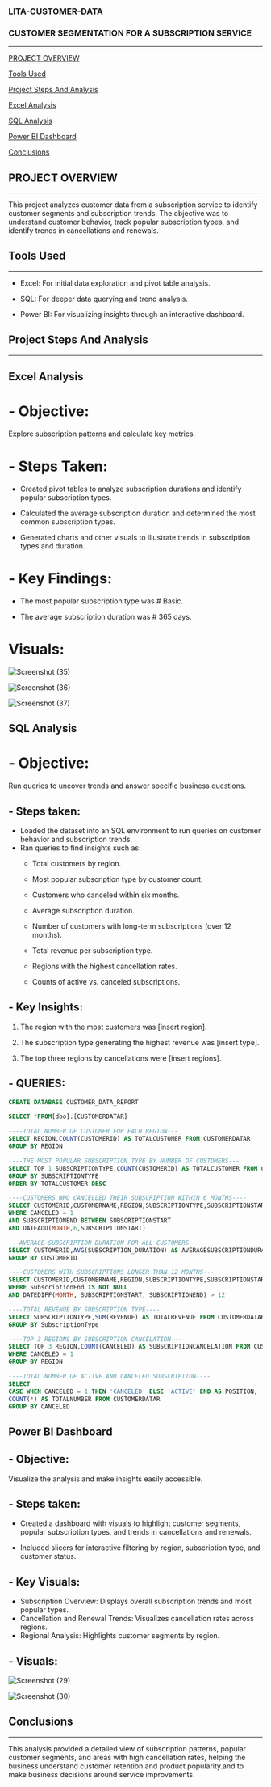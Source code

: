### LITA-CUSTOMER-DATA
### CUSTOMER SEGMENTATION FOR A SUBSCRIPTION SERVICE
---

[PROJECT OVERVIEW](project-overview)

[Tools Used](tools-used)

[Project Steps And Analysis](project-steps-and-analysis)

[Excel Analysis](excel-analysis)

[SQL Analysis](sql-analysis)

[Power BI Dashboard](power-bi-dashboard)

[Conclusions](conclusions) 

## PROJECT OVERVIEW
---
This project analyzes customer data from a subscription service to identify customer segments and subscription trends. The objective was to understand customer behavior, track popular subscription types, and identify trends in cancellations and renewals.

## Tools Used
---
- Excel: For initial data exploration and pivot table analysis.

- SQL: For deeper data querying and trend analysis.
  
- Power BI: For visualizing insights through an interactive dashboard.

## Project Steps And Analysis
---
## Excel Analysis
# - Objective:
Explore subscription patterns and calculate key metrics.

# - Steps Taken:
   - Created pivot tables to analyze subscription durations and identify popular subscription types.
     
   - Calculated the average subscription duration and determined the most common subscription types.
     
   - Generated charts and other visuals to illustrate trends in subscription types and duration.

     
# - Key Findings:
  - The most popular subscription type was # Basic.
    
  - The average subscription duration was # 365 days.
    
# Visuals: 

![Screenshot (35)](https://github.com/user-attachments/assets/c988ba5e-c4b0-4304-8b35-5a1bc20b5205)

![Screenshot (36)](https://github.com/user-attachments/assets/a134aa4f-faa2-447c-9f5e-292a52ba60ed)

![Screenshot (37)](https://github.com/user-attachments/assets/26ca79d2-aa1d-4619-9d24-8ed6ab6fa36b)



## SQL Analysis
# - Objective: 
Run queries to uncover trends and answer specific business questions.

## - Steps taken:
- Loaded the dataset into an SQL environment to run queries on customer behavior and subscription trends.
- Ran queries to find insights such as:
   - Total customers by region.
     
   - Most popular subscription type by customer count.
 
   - Customers who canceled within six months.
     
   - Average subscription duration.
     
   - Number of customers with long-term subscriptions (over 12 months).
     
   - Total revenue per subscription type.
     
   - Regions with the highest cancellation rates.
     
   - Counts of active vs. canceled subscriptions.
     
## - Key Insights:
1. The region with the most customers was [insert region].
   
2. The subscription type generating the highest revenue was [insert type].
   
3. The top three regions by cancellations were [insert regions].
 

## - QUERIES: 
```sql
CREATE DATABASE CUSTOMER_DATA_REPORT

SELECT *FROM[dbo].[CUSTOMERDATAR]

----TOTAL NUMBER OF CUSTOMER FOR EACH REGION---
SELECT REGION,COUNT(CUSTOMERID) AS TOTALCUSTOMER FROM CUSTOMERDATAR
GROUP BY REGION

----THE MOST POPULAR SUBSCRIPTION TYPE BY NUMBER OF CUSTOMERS---
SELECT TOP 1 SUBSCRIPTIONTYPE,COUNT(CUSTOMERID) AS TOTALCUSTOMER FROM CUSTOMERDATAR
GROUP BY SUBSCRIPTIONTYPE
ORDER BY TOTALCUSTOMER DESC

----CUSTOMERS WHO CANCELLED THEIR SUBSCRIPTION WITHIN 6 MONTHS----
SELECT CUSTOMERID,CUSTOMERNAME,REGION,SUBSCRIPTIONTYPE,SUBSCRIPTIONSTART,SUBSCRIPTIONEND,SUBSCRIPTION_DURATION FROM CUSTOMERDATAR
WHERE CANCELED = 1
AND SUBSCRIPTIONEND BETWEEN SUBSCRIPTIONSTART 
AND DATEADD(MONTH,6,SUBSCRIPTIONSTART)

---AVERAGE SUBSCRIPTION DURATION FOR ALL CUSTOMERS-----
SELECT CUSTOMERID,AVG(SUBSCRIPTION_DURATION) AS AVERAGESUBSCRIPTIONDURATION FROM CUSTOMERDATAR
GROUP BY CUSTOMERID

----CUSTOMERS WITH SUBSCRIPTIONS LONGER THAN 12 MONTHS---
SELECT CUSTOMERID,CUSTOMERNAME,REGION,SUBSCRIPTIONTYPE,SUBSCRIPTIONSTART,SUBSCRIPTIONEND,SUBSCRIPTION_DURATION FROM CUSTOMERDATAR
WHERE SubscriptionEnd IS NOT NULL
AND DATEDIFF(MONTH, SUBSCRIPTIONSTART, SUBSCRIPTIONEND) > 12

----TOTAL REVENUE BY SUBSCRIPTION TYPE----
SELECT SUBSCRIPTIONTYPE,SUM(REVENUE) AS TOTALREVENUE FROM CUSTOMERDATAR
GROUP BY SubscriptionType

----TOP 3 REGIONS BY SUBSCRIPTION CANCELATION---
SELECT TOP 3 REGION,COUNT(CANCELED) AS SUBSCRIPTIONCANCELATION FROM CUSTOMERDATAR
WHERE CANCELED = 1
GROUP BY REGION

----TOTAL NUMBER OF ACTIVE AND CANCELED SUBSCRIPTION----
SELECT 
CASE WHEN CANCELED = 1 THEN 'CANCELED' ELSE 'ACTIVE' END AS POSITION,
COUNT(*) AS TOTALNUMBER FROM CUSTOMERDATAR
GROUP BY CANCELED


```




## Power BI Dashboard
## - Objective:
Visualize the analysis and make insights easily accessible.

## - Steps taken:
- Created a dashboard with visuals to highlight customer segments, popular subscription types, and trends in cancellations and renewals.
  
- Included slicers for interactive filtering by region, subscription type, and customer status.
  
## - Key Visuals:
- Subscription Overview: Displays overall subscription trends and most popular types.
- Cancellation and Renewal Trends: Visualizes cancellation rates across regions.
- Regional Analysis: Highlights customer segments by region.

## - Visuals:

![Screenshot (29)](https://github.com/user-attachments/assets/eefa74f8-9ce2-4554-8302-e8159ec75a1f)

![Screenshot (30)](https://github.com/user-attachments/assets/000cc75c-47f8-40f6-961c-c04f4ab3f99b)



## Conclusions 
---
This analysis provided a detailed view of subscription patterns, popular customer segments, and areas with high cancellation rates, helping the business understand customer retention and product popularity.and to make business decisions around service improvements.


